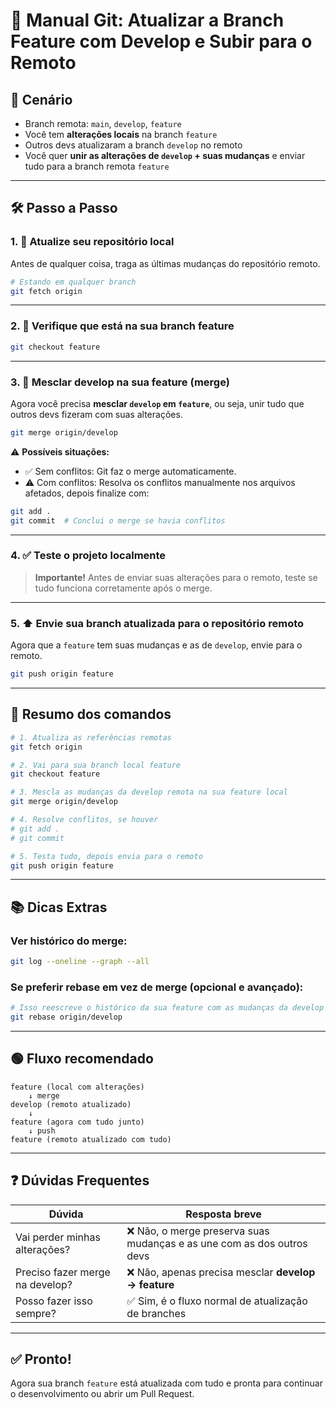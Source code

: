
# 📘 Manual Git: Atualizar a Branch Feature com Develop e Subir para o Remoto

## 📌 Cenário
- Branch remota: `main`, `develop`, `feature`
- Você tem **alterações locais** na branch `feature`
- Outros devs atualizaram a branch `develop` no remoto
- Você quer **unir as alterações de `develop` + suas mudanças** e enviar tudo para a branch remota `feature`

---

## 🛠️ Passo a Passo

### 1. 🔄 Atualize seu repositório local
Antes de qualquer coisa, traga as últimas mudanças do repositório remoto.

```bash
# Estando em qualquer branch
git fetch origin
```

---

### 2. 📍 Verifique que está na sua branch feature
```bash
git checkout feature
```

---

### 3. 🧩 Mesclar develop na sua feature (merge)
Agora você precisa **mesclar `develop` em `feature`**, ou seja, unir tudo que outros devs fizeram com suas alterações.

```bash
git merge origin/develop
```

⚠️ **Possíveis situações:**
- ✅ Sem conflitos: Git faz o merge automaticamente.
- ⚠️ Com conflitos: Resolva os conflitos manualmente nos arquivos afetados, depois finalize com:

```bash
git add .
git commit  # Conclui o merge se havia conflitos
```

---

### 4. ✅ Teste o projeto localmente
> **Importante!** Antes de enviar suas alterações para o remoto, teste se tudo funciona corretamente após o merge.

---

### 5. ⬆️ Envie sua branch atualizada para o repositório remoto
Agora que a `feature` tem suas mudanças e as de `develop`, envie para o remoto.

```bash
git push origin feature
```

---

## 🔄 Resumo dos comandos

```bash
# 1. Atualiza as referências remotas
git fetch origin

# 2. Vai para sua branch local feature
git checkout feature

# 3. Mescla as mudanças da develop remota na sua feature local
git merge origin/develop

# 4. Resolve conflitos, se houver
# git add .
# git commit

# 5. Testa tudo, depois envia para o remoto
git push origin feature
```

---

## 📚 Dicas Extras

### Ver histórico do merge:
```bash
git log --oneline --graph --all
```

### Se preferir **rebase** em vez de merge (opcional e avançado):
```bash
# Isso reescreve o histórico da sua feature com as mudanças da develop
git rebase origin/develop
```

---

## 🟢 Fluxo recomendado

```plaintext
feature (local com alterações)
    ↓ merge
develop (remoto atualizado)
    ↓
feature (agora com tudo junto)
    ↓ push
feature (remoto atualizado com tudo)
```

---

## ❓ Dúvidas Frequentes

| Dúvida                                 | Resposta breve                                                        |
|---------------------------------------|-----------------------------------------------------------------------|
| Vai perder minhas alterações?         | ❌ Não, o merge preserva suas mudanças e as une com as dos outros devs|
| Preciso fazer merge na develop?       | ❌ Não, apenas precisa mesclar **develop → feature**                  |
| Posso fazer isso sempre?              | ✅ Sim, é o fluxo normal de atualização de branches                   |

---

## ✅ Pronto!
Agora sua branch `feature` está atualizada com tudo e pronta para continuar o desenvolvimento ou abrir um Pull Request.
